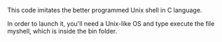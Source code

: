 This code imitates the better programmed Unix shell in C language.

In order to launch it, you'll need a Unix-like OS and type execute the file myshell,
which is inside the bin folder.
